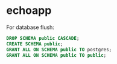# echoapp

For database flush:
```sql
DROP SCHEMA public CASCADE;
CREATE SCHEMA public;
GRANT ALL ON SCHEMA public TO postgres;
GRANT ALL ON SCHEMA public TO public;
```